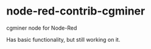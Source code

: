 # node-red-contrib-cgminer
cgminer node for Node-Red

Has basic functionality, but still working on it.
